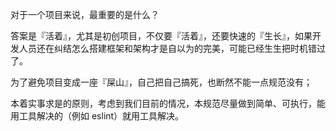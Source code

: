 对于一个项目来说，最重要的是什么？

答案是『活着』，尤其是初创项目，不仅要『活着』，还要快速的『生长』，如果开发人员还在纠结怎么搭建框架和架构才是自以为的完美，可能已经生生把时机错过了。

为了避免项目变成一座『屎山』，自己把自己搞死，也断然不能一点规范没有；

本着实事求是的原则，考虑到我们目前的情况，本规范尽量做到简单、可执行，能用工具解决的（例如 eslint）就用工具解决。
